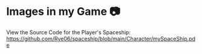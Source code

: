 # Images in my Game 📷

View the Source Code for the Player's Spaceship: https://github.com/Rye06/spaceship/blob/main/Character/mySpaceShip.pde
